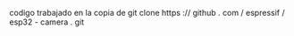 codigo trabajado en la copia de 
git clone https :// github . com / espressif / esp32 - camera . git
